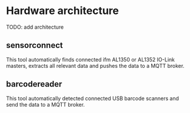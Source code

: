 # Hardware architecture

TODO: add architecture

## sensorconnect

This tool automatically finds connected ifm AL1350 or AL1352 IO-Link masters, extracts all relevant data and pushes the data to a MQTT broker.

## barcodereader

This tool automatically detected connected USB barcode scanners and send the data to a MQTT broker.
